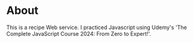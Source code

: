 # About
This is a recipe Web service.
I practiced Javascript using Udemy's 'The Complete JavaScript Course 2024: From Zero to Expert!'.

